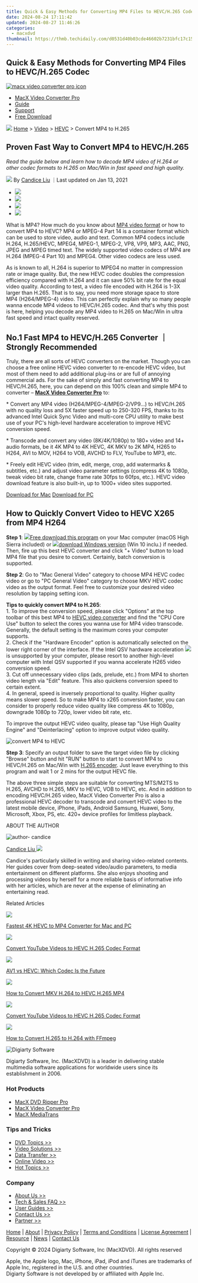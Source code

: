 ```yaml
---
title: Quick & Easy Methods for Converting MP4 Files to HEVC/H.265 Codec
date: 2024-08-24 17:11:42
updated: 2024-08-27 11:46:26
categories:
  - macxdvd
thumbnail: https://thmb.techidaily.com/d0531d40b03cde46602b7231bfc17c15ddbf0815517f86ca0ac7f1e63b79d5ed.jpg
---
```


## Quick & Easy Methods for Converting MP4 Files to HEVC/H.265 Codec

[![macx video converter pro icon](https://www.macxdvd.com/mac-video-converter-pro/../image-style/new-seo/icon11.png)](https://tools.techidaily.com/macxdvd/products/)

* [MacX Video Converter Pro](https://tools.techidaily.com/macxdvd/products/)
* [Guide](https://tools.techidaily.com/macxdvd/products/)
* [Support](https://tools.techidaily.com/macxdvd/products/)
* [Free Download](https://tools.techidaily.com/macxdvd/products/)



![](https://www.macxdvd.com/mac-video-converter-pro/../image-style/new-seo/icon7.png) [Home](https://tools.techidaily.com/macxdvd/products/) \> [Video](https://tools.techidaily.com/macxdvd/products/) \> [HEVC](https://tools.techidaily.com/macxdvd/products/) \> Convert MP4 to H.265

## Proven Fast Way to Convert MP4 to HEVC/H.265 



_Read the guide below and learn how to decode MP4 video of H.264 or other codec formats to H.265 on Mac/Win in fast speed and high quality._

![](https://www.macxdvd.com/mac-video-converter-pro/../image-style/new-seo/icon6.png) By [Candice Liu](https://tools.techidaily.com/macxdvd/products/) ｜Last updated on Jan 13, 2021

* [![](https://www.macxdvd.com/mac-video-converter-pro/../image-style/new-seo/share-fa.jpg)](https://www.facebook.com/sharer/sharer.php?u=https://www.macxdvd.com/mac-video-converter-pro/convert-mp4-to-hevc-h265.htm)
* [![](https://www.macxdvd.com/mac-video-converter-pro/../image-style/new-seo/share-tw.jpg)](https://twitter.com/intent/tweet?url=https://www.macxdvd.com/mac-video-converter-pro/convert-mp4-to-hevc-h265.htm&text=)
* [![](https://www.macxdvd.com/mac-video-converter-pro/../image-style/new-seo/share-go.jpg)](https://pinterest.com/pin/create/button/?url=https://www.macxdvd.com/mac-video-converter-pro/convert-mp4-to-hevc-h265.htm&media=&description=)
* [![](https://www.macxdvd.com/mac-video-converter-pro/../image-style/new-seo/share-in.jpg)](https://www.linkedin.com/shareArticle?mini=true&url=https://www.macxdvd.com/mac-video-converter-pro/convert-mp4-to-hevc-h265.htm&title=&summary=&source=)

What is MP4? How much do you know about [MP4 video format](https://tools.techidaily.com/macxdvd/products/) or how to convert MP4 to HEVC? MP4 or MPEG-4 Part 14 is a container format which can be used to store video, audio and text. Common MP4 codecs include H.264, H.265/HEVC, MPEG4, MPEG-1, MPEG-2, VP8, VP9, MP3, AAC, PNG, JPEG and MPEG timed text. The widely supported video codecs of MP4 are H.264 (MPEG-4 Part 10) and MPEG4\. Other video codecs are less used. 

As is known to all, H.264 is superior to MPEG4 no matter in compression rate or image quality. But, the new HEVC codec doubles the compression efficiency compared with H.264 and it can save 50% bit rate for the equal video quality. According to test, a video file encoded with H.264 is 1-3X larger than H.265\. That is to say, you need more storage space to store MP4 (H264/MPEG-4) video. This can perfectly explain why so many people wanna encode MP4 videos to HEVC/H.265 codec. And that's why this post is here, helping you decode any MP4 video to H.265 on Mac/Win in ultra fast speed and intact quality reserved.

## No.1 Fast MP4 to HEVC/H.265 Converter ｜Strongly Recommended

Truly, there are all sorts of HEVC converters on the market. Though you can choose a free online HEVC video converter to re-encode HEVC video, but most of them need to add additional plug-ins or are full of annoying commercial ads. For the sake of simply and fast converting MP4 to HEVC/H.265, here, you can depend on this 100% clean and simple MP4 to converter – **[MacX Video Converter Pro](https://tools.techidaily.com/macxdvd/products/)** to:

\* Convert any MP4 video (H264/MPEG-4/MPEG-2/VP9...) to HEVC/H.265 with no quality loss and 5X faster speed up to 250-320 FPS, thanks to its advanced Intel Quick Sync Video and multi-core CPU utility to make best use of your PC's high-level hardware acceleration to improve HEVC conversion speed. 

 \* Transcode and convert any video (8K/4K/1080p) to 180+ video and 14+ audio formats, be it 4K MP4 to 4K HEVC, 4K MKV to 2K MP4, H265 to H264, AVI to MOV, H264 to VOB, AVCHD to FLV, YouTube to MP3, etc. 

 \* Freely edit HEVC video (trim, edit, merge, crop, add watermarks & subtitles, etc.) and adjust video parameter settings (compress 4K to 1080p, tweak video bit rate, change frame rate 30fps to 60fps, etc.). HEVC video download feature is also built-in, up to 1000+ video sites supported.

[Download for Mac](https://tools.techidaily.com/macxdvd/products/) [Download for PC](https://tools.techidaily.com/macxdvd/products/) 

## How to Quickly Convert Video to HEVC X265 from MP4 H264

**Step 1**: [![](https://www.macxdvd.com/mac-video-converter-pro/../seoimage/download-icon-step.png)Free download this program](https://tools.techidaily.com/macxdvd/products/) on your Mac computer (macOS High Sierra included) or [![](https://www.macxdvd.com/mac-video-converter-pro/../seoimage/download-icon-step.png)download Windows version](https://tools.techidaily.com/macxdvd/products/) (Win 10 inclu.) if needed. Then, fire up this best HEVC converter and click "+ Video" button to load MP4 file that you desire to convert. Certainly, batch conversion is supported.

**Step 2**: Go to "Mac General Video" category to choose MP4 HEVC codec video or go to "PC General Video" category to choose MKV HEVC codec video as the output format. Feel free to customize your desired video resolution by tapping setting icon. 

**Tips to quickly convert MP4 to H.265**:   
1\. To improve the conversion speed, please click "Options" at the top toolbar of this best MP4 to [HEVC video converter](https://tools.techidaily.com/macxdvd/products/) and find the "CPU Core Use" button to select the cores you wanna use for MP4 video transcode. Generally, the default setting is the maximum cores your computer supports.  
2\. Check if the "Hardware Encoder" option is automatically selected on the lower right corner of the interface. If the Intel QSV hardware acceleration ![](https://www.macxdvd.com/mac-video-converter-pro/article-image/qsv-icon.jpg) is unsupported by your computer, please resort to another high-level computer with Intel QSV supported if you wanna accelerate H265 video conversion speed.  
3\. Cut off unnecessary video clips (ads, prelude, etc.) from MP4 to shorten video length via "Edit" feature. This also quickens conversion speed to certain extent.  
4\. In general, speed is inversely proportional to quality. Higher quality means slower speed. So to make MP4 to x265 conversion faster, you can consider to properly reduce video quality like compress 4K to 1080p, downgrade 1080p to 720p, lower video bit rate, etc.

To improve the output HEVC video quality, please tap "Use High Quality Engine" and "Deinterlacing" option to improve output video quality. 

![convert MP4 to HEVC](https://www.macxdvd.com/mac-video-converter-pro/step-image/vcp-hevc-mp4-1.jpg) 

**Step 3**: Specify an output folder to save the target video file by clicking "Browse" button and hit "RUN" button to start to convert MP4 to HEVC/H.265 on Mac/Win with [H.265 encoder](https://tools.techidaily.com/macxdvd/products/). Just leave everything to this program and wait 1 or 2 mins for the output HEVC file. 

The above three simple steps are suitable for converting MTS/M2TS to H.265, AVCHD to H.265, MKV to HEVC, VOB to HEVC, etc. And in addition to encoding HEVC/H.265 video, MacX Video Converter Pro is also a professional HEVC decoder to transcode and convert HEVC video to the latest mobile device, iPhone, iPads, Android Samsung, Huawei, Sony, Microsoft, Xbox, PS, etc. 420+ device profiles for limitless playback.

ABOUT THE AUTHOR

![author- candice](https://www.macxdvd.com/mac-video-converter-pro/../image-style/new-seo/candice.png) 

[Candice Liu ![](https://www.macxdvd.com/mac-video-converter-pro/../image-style/new-seo/share-in1.jpg)](https://www.linkedin.com/in/candice-liu-444483a3/) 

Candice's particularly skilled in writing and sharing video-related contents. Her guides cover from deep-seated video/audio parameters, to media entertainment on different platforms. She also enjoys shooting and processing videos by herself for a more reliable basis of informative info with her articles, which are never at the expense of eliminating an entertaining read.



Related Articles

![](https://www.macxdvd.com/mac-video-converter-pro/../image-style/new-seo/pic7.jpg)

[Fastest 4K HEVC to MP4 Converter for Mac and PC](https://www.macxdvd.com/mac-video-converter-pro/h265-hevc-to-mp4-converter-free.htm
) 

![](https://www.macxdvd.com/mac-video-converter-pro/../image-style/new-seo/pic6.jpg)

[Convert YouTube Videos to HEVC H.265 Codec Format](https://tools.techidaily.com/macxdvd/products/) 

![](https://www.macxdvd.com/mac-video-converter-pro/../image-style/new-seo/pic5.jpg)

[AV1 vs HEVC: Which Codec Is the Future](https://tools.techidaily.com/macxdvd/products/) 

![](https://www.macxdvd.com/mac-video-converter-pro/../image-style/new-seo/pic4.jpg)

[How to Convert MKV H.264 to HEVC H.265 MP4](https://tools.techidaily.com/macxdvd/products/) 

![](https://www.macxdvd.com/mac-video-converter-pro/../image-style/new-seo/pic3.jpg)

[Convert YouTube Videos to HEVC H.265 Codec Format](https://tools.techidaily.com/macxdvd/products/) 

![](https://www.macxdvd.com/mac-video-converter-pro/../image-style/new-seo/pic2.jpg)

[How to Convert H.265 to H.264 with FFmpeg](https://tools.techidaily.com/macxdvd/products/) 



![Digiarty Software](https://www.macxdvd.com/mac-video-converter-pro/../icon/logo.png) 

Digiarty Software, Inc. (MacXDVD) is a leader in delivering stable multimedia software applications for worldwide users since its establishment in 2006.

### Hot Products

* [MacX DVD Ripper Pro](https://tools.techidaily.com/macxdvd/products/)
* [MacX Video Converter Pro](https://tools.techidaily.com/macxdvd/products/)
* [MacX MediaTrans](https://tools.techidaily.com/macxdvd/products/)

### Tips and Tricks

* [DVD Topics >>](https://tools.techidaily.com/macxdvd/products/)
* [Video Solutions >>](https://tools.techidaily.com/macxdvd/products/)
* [Data Transfer >>](https://tools.techidaily.com/macxdvd/products/)
* [Online Video >>](https://tools.techidaily.com/macxdvd/products/)
* [Hot Topics >>](https://tools.techidaily.com/macxdvd/products/)

### Company

* [About Us >>](https://tools.techidaily.com/macxdvd/products/)
* [Tech & Sales FAQ >>](https://tools.techidaily.com/macxdvd/products/)
* [User Guides >>](https://tools.techidaily.com/macxdvd/products/)
* [Contact Us >>](https://tools.techidaily.com/macxdvd/products/)
* [Partner >>](https://tools.techidaily.com/macxdvd/products/)



[Home](https://tools.techidaily.com/macxdvd/products/) | [About](https://tools.techidaily.com/macxdvd/products/) | [Privacy Policy](https://tools.techidaily.com/macxdvd/products/) | [Terms and Conditions](https://tools.techidaily.com/macxdvd/products/) | [License Agreement](https://tools.techidaily.com/macxdvd/products/) | [Resource](https://tools.techidaily.com/macxdvd/products/) | [News](https://tools.techidaily.com/macxdvd/products/) | [Contact Us](https://tools.techidaily.com/macxdvd/products/)

Copyright © 2024 Digiarty Software, Inc (MacXDVD). All rights reserved

Apple, the Apple logo, Mac, iPhone, iPad, iPod and iTunes are trademarks of Apple Inc, registered in the U.S. and other countries.  
Digiarty Software is not developed by or affiliated with Apple Inc.

<ins class="adsbygoogle"
     style="display:block"
     data-ad-format="autorelaxed"
     data-ad-client="ca-pub-7571918770474297"
     data-ad-slot="1223367746"></ins>



<ins class="adsbygoogle"
     style="display:block"
     data-ad-client="ca-pub-7571918770474297"
     data-ad-slot="8358498916"
     data-ad-format="auto"
     data-full-width-responsive="true"></ins>
